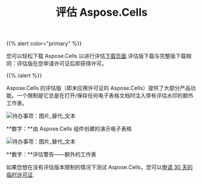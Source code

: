 ﻿---
title: 评估 Aspose.Cells
type: docs
weight: 40
url: /zh/java/evaluate-aspose-cells/
---
{{% alert color="primary" %}}

您可以轻松下载 Aspose.Cells 以进行评估[下载页面](https://releases.aspose.com/cells/java/).评估版下载与完整版下载相同：评估版在您申请许可证后即获得许可。

{{% /alert %}}

Aspose.Cells 的评估版（即未应用许可证的 Aspose.Cells）提供了大部分产品功能。一个限制是它总是在打开/保存任何电子表格文档时注入带有评估水印的额外工作表。

![待办事项：图片_替代_文本](evaluate-aspose-cells_1.png)

**数字：**由 Aspose.Cells 组件创建的演示电子表格

![待办事项：图片_替代_文本](evaluate-aspose-cells_2.png)

**数字：**评估警告——额外的工作表

如果您想在没有评估版本限制的情况下测试 Aspose.Cells，您可以[申请 30 天的临时许可证](https://purchase.aspose.com/temporary-license).
